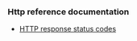 ### Http reference documentation
*  [HTTP response status codes](https://developer.mozilla.org/en-US/docs/Web/HTTP/Status)

